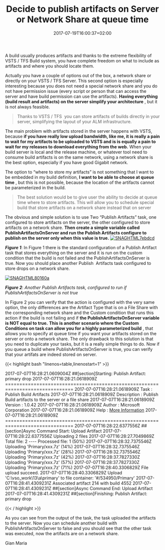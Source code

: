 ﻿---
title: "Decide to publish artifacts on Server or Network Share at queue time"
description: ""
date: 2017-07-19T16:00:37+02:00
draft: false
tags: [Tfs,VSTS]
categories: [Team Foundation Server]
---
A build usually produces artifacts and thanks to the extreme flexibility of VSTS / TFS Build system, you have complete freedom on what to include as artifacts and where you should locate them.

Actually you have a couple of options out of the box, a network share or directly on your VSTS / TFS Server. This second option is especially interesting because you does not need a special network share and you do not have permission issue (every script or person that can access the server and have build permission can use the artifacts).  **Having everything (build result and artifacts) on the server simplify your architecture** , but it is not always feasible.

> Thanks to VSTS / TFS  you can store artifacts of builds directly in your server, simplifying the layout of your ALM infrastructure.

The main problem with artifacts stored in the server happens with VSTS, because  **if you have really low upload bandwidth, like me, it is really a pain to wait for my artifacts to be uploaded to VSTS and is is equally a pain to wait for my releases to download everything from the web.** When your build server is local and the release machine, or whatever tool need to consume build artifacts is on the same network, using a network share is the best option, especially if you have good Gigabit network.

The option to “where to store my artifacts” is not something that I want to be embedded in my build definition,  **I want to be able to choose at queue time** , but this is not possible, because the location of the artifacts cannot be parameterized in the build.

> The best solution would be to give user the ability to decide at queue time where to store artifacts. This will allow you to schedule special build that store artifacts on a network share instead that on server

The obvious and simple solution is to use Two “Publish Artifacts” task, one configured to store artifacts on the server, the other configured to store artifacts on a network share.  **Then create a simple variable called PublishArtifactsOnServer and run the Publish Artifacts configure to publish on the server only when this value is true.** [![SNAGHTML7ebdcd](http://www.codewrecks.com/blog/wp-content/uploads/2017/07/SNAGHTML7ebdcd_thumb.png "SNAGHTML7ebdcd")](http://www.codewrecks.com/blog/wp-content/uploads/2017/07/SNAGHTML7ebdcd.png)

 ***Figure 1***: In Figure 1 there is the standard configuration of a Publish Artifact task that stores everything on the server and it is run on the custom condition that the build is not failed and the PublishArtifactsOnServer is true. Now you should place another Publish  Artifacts task configured to store drops on a network share.

[![SNAGHTML80160a](http://www.codewrecks.com/blog/wp-content/uploads/2017/07/SNAGHTML80160a_thumb.png "SNAGHTML80160a")](http://www.codewrecks.com/blog/wp-content/uploads/2017/07/SNAGHTML80160a.png)

 ***Figure 2***: *Another Publish Artifacts task, configured to run if PublishArtifactsOnServer is not true*

In Figure 2 you can verify that the action is configured with the very same option, the only differences are the Artifact Type that is on a File Share with the corresponding network share and the Custom condition that runs this action if the build is not failing and if  **the PublishArtifactsOnServer variable is NOT equal to true.**  **This is another scenario where the Custom Conditions on task can allow you for a highly parameterized build** , that allows you to specify at queue time if you want your artifacts stored on the server or onto a network share. The only drawback to this solution is that you need to duplicate your tasks, but it is a really simple things to do. Now if you queue a build where PublishArtifactsOnServer is true, you can verify that your artifats are indeed stored on server.

{{< highlight bash "linenos=table,linenostart=1" >}}


2017-07-07T16:28:21.0609004Z ##[section]Starting: Publish Artifact: primary drop 
2017-07-07T16:28:21.0618909Z ==============================================================================
2017-07-07T16:28:21.0618909Z Task         : Publish Build Artifacts
2017-07-07T16:28:21.0618909Z Description  : Publish Build artifacts to the server or a file share
2017-07-07T16:28:21.0618909Z Version      : 1.0.42
2017-07-07T16:28:21.0618909Z Author       : Microsoft Corporation
2017-07-07T16:28:21.0618909Z Help         : [More Information](https://go.microsoft.com/fwlink/?LinkID=708390)
2017-07-07T16:28:21.0618909Z ==============================================================================
2017-07-07T16:28:22.6377556Z ##[section]Async Command Start: Upload Artifact
2017-07-07T16:28:22.6377556Z Uploading 2 files
2017-07-07T16:28:27.7049869Z Total file: 2 ---- Processed file: 1 (50%)
2017-07-07T16:28:32.7375546Z Uploading 'Primary/xxx.7z' (14%)
2017-07-07T16:28:32.7375546Z Uploading 'Primary/xxx.7z' (28%)
2017-07-07T16:28:32.7375546Z Uploading 'Primary/xxx.7z' (42%)
2017-07-07T16:28:37.7827330Z Uploading 'Primary/xxx.7z' (57%)
2017-07-07T16:28:37.7827330Z Uploading 'Primary/xxx.7z' (71%)
2017-07-07T16:28:40.3306829Z File upload succeed.
2017-07-07T16:28:40.3306829Z Upload 'C:\vso\_work\13\a\primary' to file container: '#/534950/Primary'
2017-07-07T16:28:41.4309231Z Associated artifact 214 with build 4552
2017-07-07T16:28:41.4309231Z ##[section]Async Command End: Upload Artifact
2017-07-07T16:28:41.4309231Z ##[section]Finishing: Publish Artifact: primary drop 

{{< / highlight >}}

As you can see from the output of the task, the task uploaded the artifacts to the server. Now you can schedule another build with PublishArtifactsOnServer to false and you should see that the other task was executed, now the artifacts are on a network share.

Gian Maria
